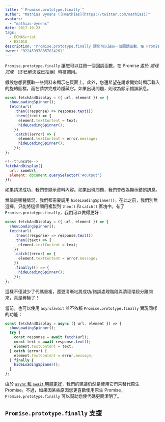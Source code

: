 ```yaml
---
title: "`Promise.prototype.finally`"
author: "Mathias Bynens ([@mathias](https://twitter.com/mathias))"
avatars:
  - "mathias-bynens"
date: 2017-10-23
tags:
  - ECMAScript
  - ES2018
description: "Promise.prototype.finally 讓您可以註冊一個回調函數，在 Promise 被處理完成（即已解決或已拒絕）時被調用。"
tweet: "922459978857824261"
---
```

`Promise.prototype.finally` 讓您可以註冊一個回調函數，在 Promise 處於 _處理完成_ （即已解決或已拒絕）時被調用。

假設您想要獲取一些資料來顯示在頁面上。此外，您還希望在請求開始時顯示載入的旋轉圖標，而在請求完成時隱藏它。如果出現問題，則改為顯示錯誤訊息。

```js
const fetchAndDisplay = ({ url, element }) => {
  showLoadingSpinner();
  fetch(url)
    .then((response) => response.text())
    .then((text) => {
      element.textContent = text;
      hideLoadingSpinner();
    })
    .catch((error) => {
      element.textContent = error.message;
      hideLoadingSpinner();
    });
};

<!--truncate-->
fetchAndDisplay({
  url: someUrl,
  element: document.querySelector('#output')
});
```

如果請求成功，我們會顯示資料內容。如果出現問題，我們會改為顯示錯誤訊息。

無論是哪種情況，我們都需要調用 `hideLoadingSpinner()`。在此之前，我們別無選擇，只能將這個調用複製到 `then()` 和 `catch()` 區塊中。有了 `Promise.prototype.finally`，我們可以做得更好：

```js
const fetchAndDisplay = ({ url, element }) => {
  showLoadingSpinner();
  fetch(url)
    .then((response) => response.text())
    .then((text) => {
      element.textContent = text;
    })
    .catch((error) => {
      element.textContent = error.message;
    })
    .finally(() => {
      hideLoadingSpinner();
    });
};
```

這樣不僅減少了代碼重複，還更清晰地將成功/錯誤處理階段與清理階段分離開來，真是棒極了！

當前，也可以使用 `async`/`await` 並不依賴 `Promise.prototype.finally` 實現同樣的功能：

```js
const fetchAndDisplay = async ({ url, element }) => {
  showLoadingSpinner();
  try {
    const response = await fetch(url);
    const text = await response.text();
    element.textContent = text;
  } catch (error) {
    element.textContent = error.message;
  } finally {
    hideLoadingSpinner();
  }
};
```

由於 [`async` 和 `await` 明顯更好](https://mathiasbynens.be/notes/async-stack-traces)，我們的建議仍然是使用它們來替代原生 Promise。不過，如果因某些原因您更喜歡使用原生 Promise，`Promise.prototype.finally` 可以幫助您使代碼更簡潔明了。

## `Promise.prototype.finally` 支援

<feature-support chrome="63 /blog/v8-release-63"
                 firefox="58"
                 safari="11.1"
                 nodejs="10"
                 babel="yes https://github.com/zloirock/core-js#ecmascript-promise"></feature-support>
